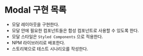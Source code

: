 # Modal 구현 목록

- 모달 레이아웃을 구현한다.
- 모달 안에 필요한 컴포넌트들은 합성 컴포넌트로 사용할 수 있도록 한다.
- 모달 스타일은 `Styled Components` 으로 적용한다.
- NPM 라이브러리로 배포한다.
- 스토리북으로 테스트 시나리오를 작성한다.

